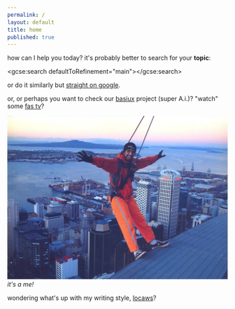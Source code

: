 ```yaml
---
permalink: /
layout: default
title: home
published: true
---
```


how can I help you today? it's probably better to search for your **topic**:

<script>
  (function() {
    var cx = '010647840594061099018:ofzvp-qmvj4';
    var gcse = document.createElement('script');
    gcse.type = 'text/javascript';
    gcse.async = true;
    gcse.src = 'https://cse.google.com/cse.js?cx=' + cx;
    var s = document.getElementsByTagName('script')[0];
    s.parentNode.insertBefore(gcse, s);
  })();
</script>
<gcse:search defaultToRefinement="main"></gcse:search>

or do it similarly but [straight on google](https://www.google.com/?q=site:cregox.com+[random]).

or, or perhaps you want to check our [basiux](http://basiux.org) project (super A.i.)? "watch" some [fas tv](/tv)?

![sky walk on Auckland](skywalkcauerecorte.jpg)
*it's a me!*

wondering what's up with my writing style, [locaws](https://medium.cregox.com/lower-case-writing-style-905e1d700f41)?

<script>
    var term = sample([
        'random', 'basiux', 'fuck', 'reason of life', 'trs', 'rfc',
        'imrs', 'password', 'faq', 'brain', 'philosophy', 'help',
        'data', 'backup', 'science', 'skeptic', 'spam', 'magic'
    ]);
    var gcseTerm = getHashQueryStringValue('gsc.q');
    if (gcseTerm) term = gcseTerm;
    document.querySelectorAll('a[href*="[random]"]').forEach(function(item){
        item.href = item.href.replace('[random]', term);
    })
    function sample (items) {
        return items[Math.floor(Math.random() * items.length)];
    }
    function getHashQueryStringValue (key) {  
      return decodeURIComponent(window.location.hash.replace(new RegExp("^(?:.*[&\\#]" + encodeURIComponent(key).replace(/[\.\+\*]/g, "\\$&") + "(?:\\=([^&]*))?)?.*$", "i"), "$1"));  
    }  
</script>
